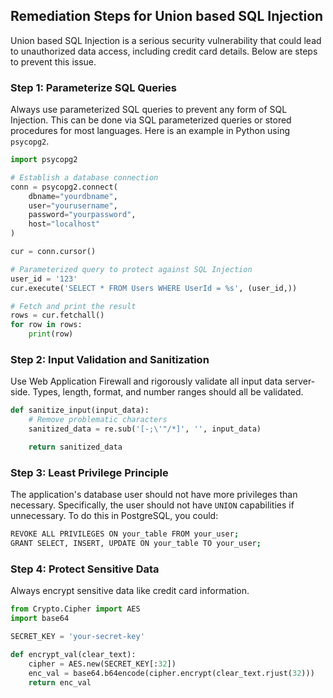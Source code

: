 

## Remediation Steps for Union based SQL Injection

Union based SQL Injection is a serious security vulnerability that could lead to unauthorized data access, including credit card details. Below are steps to prevent this issue.

### Step 1: Parameterize SQL Queries
Always use parameterized SQL queries to prevent any form of SQL Injection. This can be done via SQL parameterized queries or stored procedures for most languages. Here is an example in Python using `psycopg2`.

```python
import psycopg2

# Establish a database connection
conn = psycopg2.connect(
    dbname="yourdbname",
    user="yourusername",
    password="yourpassword",
    host="localhost"
)

cur = conn.cursor()

# Parameterized query to protect against SQL Injection
user_id = '123'
cur.execute('SELECT * FROM Users WHERE UserId = %s', (user_id,))

# Fetch and print the result
rows = cur.fetchall()
for row in rows:
    print(row)
```

### Step 2: Input Validation and Sanitization
Use Web Application Firewall and rigorously validate all input data server-side. Types, length, format, and number ranges should all be validated.

```python
def sanitize_input(input_data):
    # Remove problematic characters
    sanitized_data = re.sub('[-;\'"/*]', '', input_data)

    return sanitized_data
``` 

### Step 3: Least Privilege Principle
The application's database user should not have more privileges than necessary. Specifically, the user should not have `UNION` capabilities if unnecessary. To do this in PostgreSQL, you could:

```bash
REVOKE ALL PRIVILEGES ON your_table FROM your_user;
GRANT SELECT, INSERT, UPDATE ON your_table TO your_user;
```


### Step 4: Protect Sensitive Data
Always encrypt sensitive data like credit card information.

```python
from Crypto.Cipher import AES
import base64

SECRET_KEY = 'your-secret-key'

def encrypt_val(clear_text):
    cipher = AES.new(SECRET_KEY[:32])
    enc_val = base64.b64encode(cipher.encrypt(clear_text.rjust(32)))
    return enc_val
```